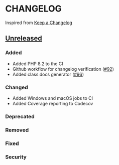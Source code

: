 # CHANGELOG
Inspired from [Keep a Changelog](https://keepachangelog.com/en/1.0.0/)

## [Unreleased]
### Added
- Added PHP 8.2 to the CI
- Github workflow for changelog verification ([#92](https://github.com/opensearch-project/opensearch-php/pull/92))
- Added class docs generator ([#96](https://github.com/opensearch-project/opensearch-php/pull/96))

### Changed

- Added Windows and macOS jobs to CI
- Added Coverage reporting to Codecov

### Deprecated

### Removed

### Fixed

### Security


[Unreleased]: https://github.com/opensearch-project/opensearch-php/compare/2.0...HEAD